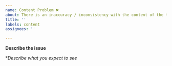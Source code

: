 ```yaml
---
name: Content Problem ❌
about: There is an inaccuracy / inconsistency with the content of the textbook.
title: ''
labels: content
assignees: ''

---
```


**Describe the issue**

**Describe what you expect to see*

